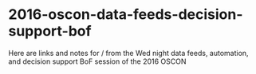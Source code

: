 # 2016-oscon-data-feeds-decision-support-bof
Here are links and notes for / from the Wed night data feeds, automation, and decision support BoF session of the 2016 OSCON
